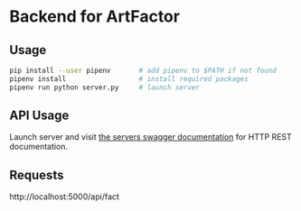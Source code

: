 # Backend for ArtFactor
## Usage
``` sh
pip install --user pipenv       # add pipenv to $PATH if not found
pipenv install                  # install required packages
pipenv run python server.py     # launch server
```

## API Usage
Launch server and visit [the servers swagger documentation](http://localhost:5000/api/ui/) for HTTP REST documentation.

## Requests
http://localhost:5000/api/fact


